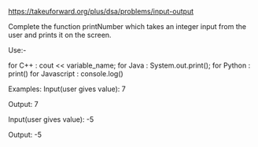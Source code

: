 https://takeuforward.org/plus/dsa/problems/input-output

Complete the function printNumber which takes an integer input from the user and prints it on the screen.



Use:-

for C++ : cout << variable_name;
for Java : System.out.print();
for Python : print()
for Javascript : console.log()

Examples:
Input(user gives value): 7

Output: 7

Input(user gives value): -5

Output: -5